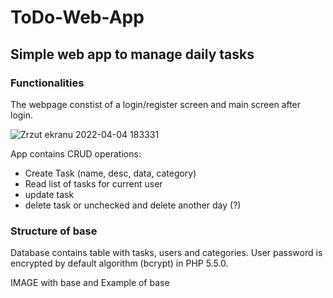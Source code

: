 # ToDo-Web-App

## Simple web app to manage daily tasks

### Functionalities
The webpage constist of a login/register screen and main screen after login.


![Zrzut ekranu 2022-04-04 183331](https://user-images.githubusercontent.com/67658221/161590378-dc86eb88-5a47-4ada-bd6d-71644fbae4c8.png)

App contains CRUD operations:
- Create Task (name, desc, data, category)
- Read list of tasks for current user
- update task
- delete task or unchecked and delete another day (?)

### Structure of base
Database contains table with tasks, users and categories. 
User password is encrypted by default algorithm (bcrypt) in PHP 5.5.0.


IMAGE with base and 
Example of base


